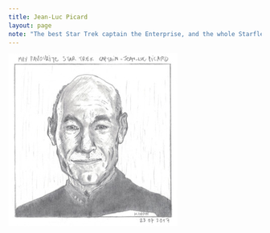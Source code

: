 ```yaml
---
title: Jean-Luc Picard
layout: page
note: "The best Star Trek captain the Enterprise, and the whole Starfleet ever had. Gene Roddenberry named Captain Jean-Luc Picard in Star Trek after one or both of the twin brothers Auguste and Jean Felix Piccard, and derived Jean-Luc Picard from their names."
---
```


<img src="/assets/pages/art/jean-luc-picard-original-size.jpg">
